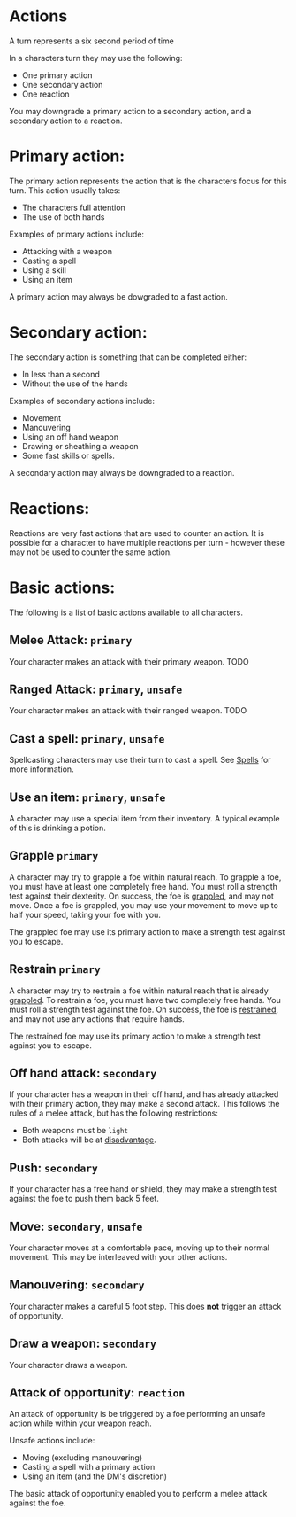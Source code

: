# Actions

A turn represents a six second period of time

In a characters turn they may use the following:
 * One primary action
 * One secondary action
 * One reaction

You may downgrade a primary action to a secondary action, and a secondary action to a reaction.

# Primary action:
The primary action represents the action that is the characters focus for this turn. This action usually takes:
 * The characters full attention
 * The use of both hands

Examples of primary actions include:
 * Attacking with a weapon
 * Casting a spell
 * Using a skill
 * Using an item

A primary action may always be dowgraded to a fast action.

# Secondary action:
The secondary action is something that can be completed either:
 * In less than a second
 * Without the use of the hands

Examples of secondary actions include:
 * Movement
 * Manouvering
 * Using an off hand weapon
 * Drawing or sheathing a weapon
 * Some fast skills or spells.

 A secondary action may always be downgraded to a reaction.

# Reactions:
Reactions are very fast actions that are used to counter an action. It is possible for a character to have multiple reactions per turn - however these may not be used to counter the same action.

# Basic actions:
The following is a list of basic actions available to all characters.

## Melee Attack: `primary`
Your character makes an attack with their primary weapon. TODO

## Ranged Attack: `primary`, `unsafe`
Your character makes an attack with their ranged weapon. TODO

## Cast a spell: `primary`, `unsafe`
Spellcasting characters may use their turn to cast a spell.
See [Spells](spells.md) for more information.

## Use an item: `primary`, `unsafe`
A character may use a special item from their inventory. A typical example of this is drinking a potion.

## Grapple `primary`
A character may try to grapple a foe within natural reach. To grapple a foe, you must have at least one completely free hand. You must roll a strength test against their dexterity. On success, the foe is [grappled](statuses.md#grappled), and may not move. Once a foe is grappled, you may use your movement to move up to half your speed, taking your foe with you.

The grappled foe may use its primary action to make a strength test against you to escape.

## Restrain `primary`
A character may try to restrain a foe within natural reach that is already [grappled](statuses.md#grappled). To restrain a foe, you must have two completely free hands. You must roll a strength test against the foe. On success, the foe is [restrained](statuses.md#restrained), and may not use any actions that require hands.

The restrained foe may use its primary action to make a strength test against you to escape.

## Off hand attack: `secondary`
If your character has a weapon in their off hand, and has already attacked with their primary action, they may make a second attack. This follows the rules of a melee attack, but has the following restrictions:
 * Both weapons must be `light`
 * Both attacks will be at [disadvantage](rolls.md#Disadvantage).

## Push: `secondary`
If your character has a free hand or shield, they may make a strength test against the foe to push them back 5 feet.

## Move: `secondary`, `unsafe`
Your character moves at a comfortable pace, moving up to their normal movement. This may be interleaved with your other actions.

## Manouvering: `secondary`
Your character makes a careful 5 foot step. This does **not** trigger an attack of opportunity.

## Draw a weapon: `secondary`
Your character draws a weapon.

## Attack of opportunity: `reaction`
An attack of opportunity is be triggered by a foe performing an unsafe action while within your weapon reach.

Unsafe actions include:
 * Moving (excluding manouvering)
 * Casting a spell with a primary action
 * Using an item (and the DM's discretion)

The basic attack of opportunity enabled you to perform a melee attack against the foe.
